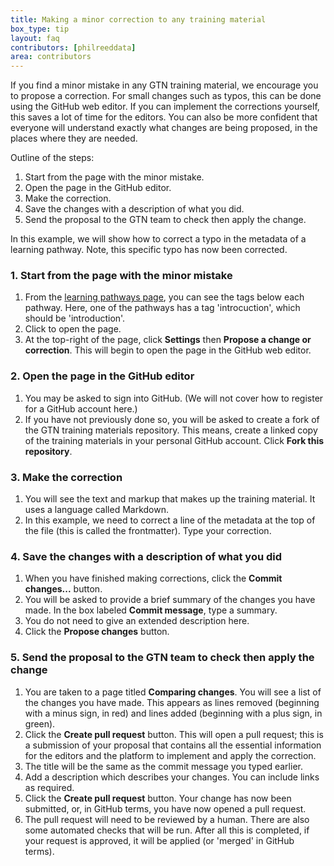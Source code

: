 ```yaml
---
title: Making a minor correction to any training material
box_type: tip
layout: faq
contributors: [philreeddata]
area: contributors
---
```


If you find a minor mistake in any GTN training material, we encourage you to propose a correction. For small changes such as typos, this can be done using the GitHub web editor. If you can implement the corrections yourself, this saves a lot of time for the editors. You can also be more confident that everyone will understand exactly what changes are being proposed, in the places where they are needed.

Outline of the steps:

1. Start from the page with the minor mistake.  
2. Open the page in the GitHub editor.  
3. Make the correction.  
4. Save the changes with a description of what you did.  
5. Send the proposal to the GTN team to check then apply the change.

In this example, we will show how to correct a typo in the metadata of a learning pathway. Note, this specific typo has now been corrected.

### 1. Start from the page with the minor mistake

1. From the [learning pathways page](/learning-pathways), you can see the tags below each pathway. Here, one of the pathways has a tag 'introcuction', which should be 'introduction'. 
2. Click to open the page.
3. At the top-right of the page, click **Settings** then **Propose a change or correction**. This will begin to open the page in the GitHub web editor.

### 2. Open the page in the GitHub editor  

1. You may be asked to sign into GitHub. (We will not cover how to register for a GitHub account here.)
2. If you have not previously done so, you will be asked to create a fork of the GTN training materials repository. This means, create a linked copy of the training materials in your personal GitHub account. Click **Fork this repository**.

### 3. Make the correction  

1. You will see the text and markup that makes up the training material. It uses a language called Markdown. 
2. In this example, we need to correct a line of the metadata at the top of the file (this is called the frontmatter). Type your correction.

### 4. Save the changes with a description of what you did

1. When you have finished making corrections, click the **Commit changes...** button. 
2. You will be asked to provide a brief summary of the changes you have made. In the box labeled **Commit message**, type a summary. 
3. You do not need to give an extended description here.
4. Click the **Propose changes** button.

### 5. Send the proposal to the GTN team to check then apply the change

1. You are taken to a page titled **Comparing changes**. You will see a list of the changes you have made. This appears as lines removed (beginning with a minus sign, in red) and lines added (beginning with a plus sign, in green).
2. Click the **Create pull request** button. This will open a pull request; this is a submission of your proposal that contains all the essential information for the editors and the platform to implement and apply the correction.
3. The title will be the same as the commit message you typed earlier.
4. Add a description which describes your changes. You can include links as required.
5. Click the **Create pull request** button. Your change has now been submitted, or, in GitHub terms, you have now opened a pull request. 
6. The pull request will need to be reviewed by a human. There are also some automated checks that will be run. After all this is completed, if your request is approved, it will be applied (or 'merged' in GitHub terms). 